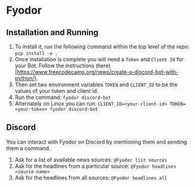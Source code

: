 # Fyodor

## Installation and Running

1. To install it, run the following command within the top level of the repo: `pip install -e .`
2. Once installation is complete you will need a `Token` and `Client Id` for your Bot. Follow the instructions (here)[https://www.freecodecamp.org/news/create-a-discord-bot-with-python/].
3. Then set two environment variables `TOKEN` and `CLIENT_ID` to be the values of your token and client id.
4. Run the command: `fyodor discord-bot`
5. Alternately on Linux you can run: `CLIENT_ID=<your-client-id> TOKEN=<your-token> fyodor discord-bot`

## Discord

You can interact with Fyodor on Discord by mentioning them and sending them a command.

1. Ask for a list of available news sources: `@Fyodor list sources`
2. Ask for the headlines from a particular source: `@Fyodor headlines <source-name>`
3. Ask for the headlines from all sources: `@Fyodor headlines all`

